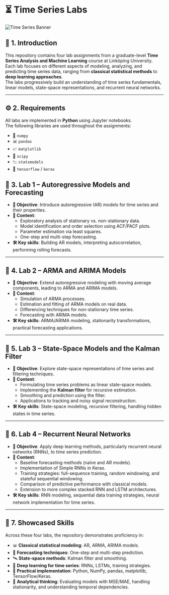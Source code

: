 # ⏳ Time Series Labs

![Time Series Banner](banner.png=100x200)

## 📌 1. Introduction
This repository contains four lab assignments from a graduate-level **Time Series Analysis and Machine Learning** course at Linköping University.
Each lab focuses on different aspects of modeling, analyzing, and predicting time series data, ranging from **classical statistical methods** to **deep learning approaches**.  
The labs progressively build an understanding of time series fundamentals, linear models, state-space representations, and recurrent neural networks.

---

## ⚙️ 2. Requirements
All labs are implemented in **Python** using Jupyter notebooks.  
The following libraries are used throughout the assignments:

- 🧮 `numpy`  
- 📊 `pandas`  
- 📈 `matplotlib`  
- 🔬 `scipy`  
- 📉 `statsmodels`  
- 🤖 `tensorflow` / `keras`

## 📘 3. Lab 1 – Autoregressive Models and Forecasting

- **🎯 Objective**: Introduce autoregressive (AR) models for time series and their properties.  
- **📂 Content**:  
  - Exploratory analysis of stationary vs. non-stationary data.  
  - Model identification and order selection using ACF/PACF plots.  
  - Parameter estimation via least squares.  
  - One-step and multi-step forecasting.  
- **🛠️ Key skills**: Building AR models, interpreting autocorrelation, performing rolling forecasts.  

---

## 📗 4. Lab 2 – ARMA and ARIMA Models

- **🎯 Objective**: Extend autoregressive modeling with moving average components, leading to ARMA and ARIMA models.  
- **📂 Content**:  
  - Simulation of ARMA processes.  
  - Estimation and fitting of ARMA models on real data.  
  - Differencing techniques for non-stationary time series.  
  - Forecasting with ARIMA models.  
- **🛠️ Key skills**: ARMA/ARIMA modeling, stationarity transformations, practical forecasting applications.  

---

## 📙 5. Lab 3 – State-Space Models and the Kalman Filter

- **🎯 Objective**: Explore state-space representations of time series and filtering techniques.  
- **📂 Content**:  
  - Formulating time series problems as linear state-space models.  
  - Implementing the **Kalman filter** for recursive estimation.  
  - Smoothing and prediction using the filter.  
  - Applications to tracking and noisy signal reconstruction.  
- **🛠️ Key skills**: State-space modeling, recursive filtering, handling hidden states in time series.  

---

## 📕 6. Lab 4 – Recurrent Neural Networks

- **🎯 Objective**: Apply deep learning methods, particularly recurrent neural networks (RNNs), to time series prediction.  
- **📂 Content**:  
  - Baseline forecasting methods (naïve and AR models).  
  - Implementation of Simple RNNs in Keras.  
  - Training strategies: full-sequence training, random windowing, and stateful sequential windowing.  
  - Comparison of predictive performance with classical models.  
  - Extension to more complex stacked RNN and LSTM architectures.  
- **🛠️ Key skills**: RNN modeling, sequential data training strategies, neural network implementation for time series.  

---

## 🚀 7. Showcased Skills

Across these four labs, the repository demonstrates proficiency in:

- 📊 **Classical statistical modeling**: AR, ARMA, ARIMA models.  
- 🔮 **Forecasting techniques**: One-step and multi-step prediction.  
- 🛰️ **State-space methods**: Kalman filter and smoothing.  
- 🤖 **Deep learning for time series**: RNNs, LSTMs, training strategies.  
- 🐍 **Practical implementation**: Python, NumPy, pandas, matplotlib, TensorFlow/Keras.  
- 🧠 **Analytical thinking**: Evaluating models with MSE/MAE, handling stationarity, and understanding temporal dependencies.  

